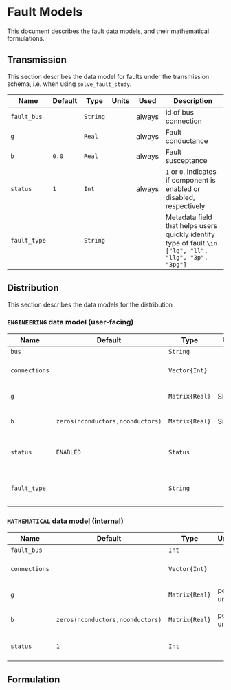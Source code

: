 # Fault Models

This document describes the fault data models, and their mathematical formulations.

## Transmission

This section describes the data model for faults under the transmission schema, i.e. when using `solve_fault_study`.

| Name         | Default | Type     | Units | Used   | Description                                                                                           |
|--------------|---------|----------|-------|--------|-------------------------------------------------------------------------------------------------------|
| `fault_bus`  |         | `String` |       | always | id of bus connection                                                                                  |
| `g`          |         | `Real`   |       | always | Fault conductance                                                                                     |
| `b`          | `0.0`   | `Real`   |       | always | Fault susceptance                                                                                     |
| `status`     | `1`     | `Int`    |       | always | `1` or `0`. Indicates if component is enabled or disabled, respectively                               |
| `fault_type` |         | `String` |       |        | Metadata field that helps users quickly identify type of fault `\in ["lg", "ll", "llg", "3p", "3pg"]` |


## Distribution

This section describes the data models for the distribution


### `ENGINEERING` data model (user-facing)

| Name          | Default                          | Type           | Units   | Used   | Description                                                                                           |
|---------------|----------------------------------|----------------|---------|--------|-------------------------------------------------------------------------------------------------------|
| `bus`         |                                  | `String`       |         | always | id of bus connection                                                                                  |
| `connections` |                                  | `Vector{Int}`  |         | always | Ordered list of connected conductors, `size=nconductors`                                              |
| `g`           |                                  | `Matrix{Real}` | Siemens | always | Fault conductance matrix, `size=(nconductors,nconductors)`                                            |
| `b`           | `zeros(nconductors,nconductors)` | `Matrix{Real}` | Siemens | always | Fault susceptance matrix, `size=(nconductors,nconductors)`                                            |
| `status`      | `ENABLED`                        | `Status`       |         | always | `ENABLED` or `DISABLED`. Indicates if component is enabled or disabled, respectively                  |
| `fault_type`  |                                  | `String`       |         |        | Metadata field that helps users quickly identify type of fault `\in ["lg", "ll", "llg", "3p", "3pg"]` |

### `MATHEMATICAL` data model (internal)

| Name          | Default                          | Type           | Units    | Used   | Description                                                             |
|---------------|----------------------------------|----------------|----------|--------|-------------------------------------------------------------------------|
| `fault_bus`   |                                  | `Int`          |          | always | id of bus connection                                                    |
| `connections` |                                  | `Vector{Int}`  |          | always | Ordered list of connected conductors, `size=nconductors`                |
| `g`           |                                  | `Matrix{Real}` | per-unit | always | Fault conductance matrix, `size=(nconductors,nconductors)`              |
| `b`           | `zeros(nconductors,nconductors)` | `Matrix{Real}` | per-unit | always | Fault susceptance matrix, `size=(nconductors,nconductors)`              |
| `status`      | `1`                              | `Int`          |          | always | `1` or `0`. Indicates if component is enabled or disabled, respectively |

## Formulation
